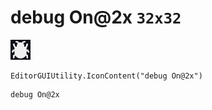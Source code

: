# debug On@2x `32x32`
<img src="/img/debug%20On@2x.png" width=32 height=32>

``` CSharp
EditorGUIUtility.IconContent("debug On@2x")
```
```
debug On@2x
```
